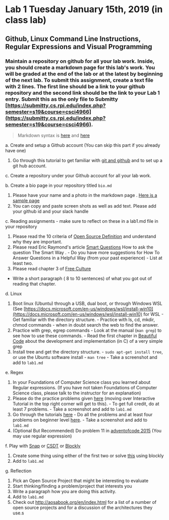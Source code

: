 # Lab 1  Tuesday January 15th, 2019 (in class lab)

## Github, Linux Command Line Instructions, Regular Expressions and Visual Programming

### Maintain a repository on github for all your lab work. Inside, you should create a markdown page for this lab's work. You will be graded at the end of the lab or at the latest by beginning of the next lab. To submit this assignment, create a text file with 2 lines. The first line should be a link to your github repository and the second link should be the link to your Lab 1 entry. Submit this as the only file to Submitty [https://submitty.cs.rpi.edu/index.php?semester=s19&course=csci4966](https://submitty.cs.rpi.edu/index.php?semester=s19&course=csci4966). 

> Markdown syntax is [here](https://help.github.com/articles/basic-writing-and-formatting-syntax/) and [here](https://guides.github.com/features/mastering-markdown/) 

a. Create and setup a Github account (You can skip this part if you already have one)

  1. Go through this tutorial to get familiar with [git and github](http://readwrite.com/2013/09/30/understanding-github-a-journey-for-beginners-part-1) and to set up a git hub account.

c. Create a repository under your Github account for all your lab work.

b. Create a bio page in your repository titled `bio.md`
  
  1. Please have your name and a photo in the markdown page . [Here is a sample page](https://github.com/mskmoorthy/Doc-ex1/blob/master/lab-1-sample.Md) 
  2. You can copy and paste screen shots as well as add text. Please add your github id and your slack handle

c. Reading assignments - make sure to reflect on these in a lab1.md file in your repository 
  
  1. Please read the 10 criteria of [Open Source Definition](http://opensource.org/osd) and understand why they are important.
  2. Please read Eric Raymond's article [Smart Questions](http://www.catb.org/esr/faqs/smart-questions.html) How to ask the question The Smart Way . 
    - Do you have more suggestions for How To Answer Questions in a Helpful Way (from your past experience)
    - List at least two.
  3. Please read chapter 3 of [Free Culture](http://www.free-culture.cc/freeculture.pdf)
   - Write a short paragraph ( 8 to 10 sentences) of what you got out of reading that chapter.
  
d. Linux 

  1. Boot linux (Ubuntu) through a USB, dual boot, or through Windows WSL (See [https://docs.microsoft.com/en-us/windows/wsl/install-win10](https://docs.microsoft.com/en-us/windows/wsl/install-win10) for WSL
    - Get familiar with the directory structure.
    - Practice with ls, cd, mkdir, chmod commands - when in doubt search the web to find the answer.
  2. Practice with grep, egrep commands
    - Look at the manual (`man grep`) to see how to use these commands. 
    - Read the first chapter in [Beautiful Code](https://docs.google.com/viewer?a=v&pid=sites&srcid=ZGVmYXVsdGRvbWFpbnxpb3ZhbmFsZXh8Z3g6MjVjYWFmNjAwYTA0MmMxZA) about the development and implementation (in C) of a very simple grep  
  3. Install tree and get the directory structure. 
    - `sudo apt-get install tree`, or use the Ubuntu software install
    - `man tree`
    - Take a screenshot and add to `lab1.md`

e. Regex

  1. In your Foundations of Computer Science class you learned about Regular expressions. (If you have not taken Foundations of Computer Science class, please talk to the instructor for an explanation)  
  2. Please do the practice problems given [here](http://regexone.com/) (moving over Interactive Tutorial in the top right corner will get to this). 
    - To get full credit, do at least 7 problems.
    - Take a screenshot and add to `lab1.md`
  3. Go through the tutorials [here](https://regexcrossword.com/challenges/tutorial/puzzles/1) 
    - Do all the problems and at least four problems on beginner level [here](https://regexcrossword.com/challenges/beginner/puzzles/1 ).
    - Take a screenshot and add to `lab1.md`
  4. (Optional But Recommended) Do problem 11 in [adventofcode 2015](http://adventofcode.com/2015/day/11) (You may use regular expression) 


f. Play with [Snap](http://snap.berkeley.edu/) or [CSDT](https://community.csdt.rpi.edu/) or
[Blockly](https://blockly-games.appspot.com/) 
  
  1. Create some thing using either of the first two or solve [this](https://blockly-games.appspot.com/maze?lang=en&level=10&skin=0) using blockly
  2. Add to `lab1.md`


g. Reflection

 1. Pick an Open Source Project that might be interesting to evaluate
 2. Start thinking/finding a problem/project that interests you 
 3. Write a paragraph how you are doing this activity.
 4. Add to `lab1.md`
 5. Check out http://aosabook.org/en/index.html for a list of a number of open source projects and for a discussion of the architectures they use.s

<!--#### Revisit e. Replace with TOS activity on evaluating open source ... 
[foss2serve](http://foss2serve.org/index.php/Intro_to_FOSS_Project_Anatomy_(Activity)), [Evaluation](http://users.dickinson.edu/~braught/courses/cs491f17/projexpl.html)
[projects](http://foss2serve.org/index.php/HFOSS_Projects), [RCOS](https://rcos.io/projects), others.
-->